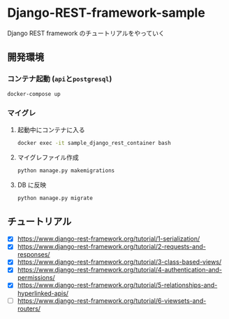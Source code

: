 # Django-REST-framework-sample

Django REST framework のチュートリアルをやっていく

## 開発環境

### コンテナ起動 (`api`と`postgresql`)

```bash
docker-compose up
```

### マイグレ

1. 起動中にコンテナに入る

   ```bash
   docker exec -it sample_django_rest_container bash
   ```

2. マイグレファイル作成

   ```bash
   python manage.py makemigrations
   ```

3. DB に反映

   ```bash
   python manage.py migrate
   ```

## チュートリアル

- [x] https://www.django-rest-framework.org/tutorial/1-serialization/
- [x] https://www.django-rest-framework.org/tutorial/2-requests-and-responses/
- [x] https://www.django-rest-framework.org/tutorial/3-class-based-views/
- [x] https://www.django-rest-framework.org/tutorial/4-authentication-and-permissions/
- [x] https://www.django-rest-framework.org/tutorial/5-relationships-and-hyperlinked-apis/
- [ ] https://www.django-rest-framework.org/tutorial/6-viewsets-and-routers/
